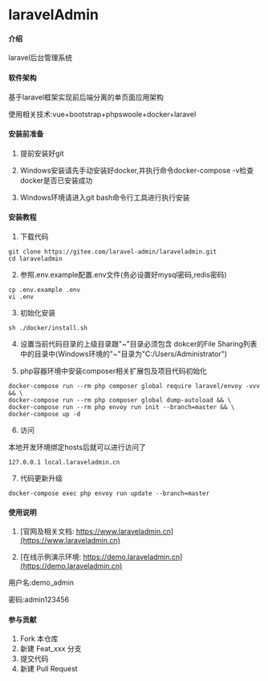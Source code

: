 # laravelAdmin

#### 介绍
laravel后台管理系统

#### 软件架构

基于laravel框架实现前后端分离的单页面应用架构

使用相关技术:vue+bootstrap+phpswoole+docker+laravel


#### 安装前准备

1. 提前安装好git

2. Windows安装请先手动安装好docker,并执行命令docker-compose -v检查docker是否已安装成功

3. Windows环境请进入git bash命令行工具进行执行安装

#### 安装教程

1. 下载代码

```shell script
git clone https://gitee.com/laravel-admin/laraveladmin.git
cd laraveladmin
```

2. 参照.env.example配置.env文件(务必设置好mysql密码,redis密码)

```shell script
cp .env.example .env
vi .env
```

3. 初始化安装

```shell script
sh ./docker/install.sh
```

4. 设置当前代码目录的上级目录跟"\~"目录必须包含 dokcer的File Sharing列表中的目录中(Windows环境的"\~"目录为"C:/Users/Administrator")

5. php容器环境中安装composer相关扩展包及项目代码初始化

```shell script
docker-compose run --rm php composer global require laravel/envoy -vvv && \
docker-compose run --rm php composer global dump-autoload && \
docker-compose run --rm php envoy run init --branch=master && \
docker-compose up -d
```

6. 访问

本地开发环境绑定hosts后就可以进行访问了

```
127.0.0.1 local.laraveladmin.cn
```

7. 代码更新升级
```shell script
docker-compose exec php envoy run update --branch=master
```
#### 使用说明

1. [官网及相关文档: https://www.laraveladmin.cn](https://www.laraveladmin.cn)

2. [在线示例演示环境: https://demo.laraveladmin.cn](https://demo.laraveladmin.cn)

用户名:demo_admin
    
密码:admin123456

#### 参与贡献

1. Fork 本仓库
2. 新建 Feat_xxx 分支
3. 提交代码
4. 新建 Pull Request

